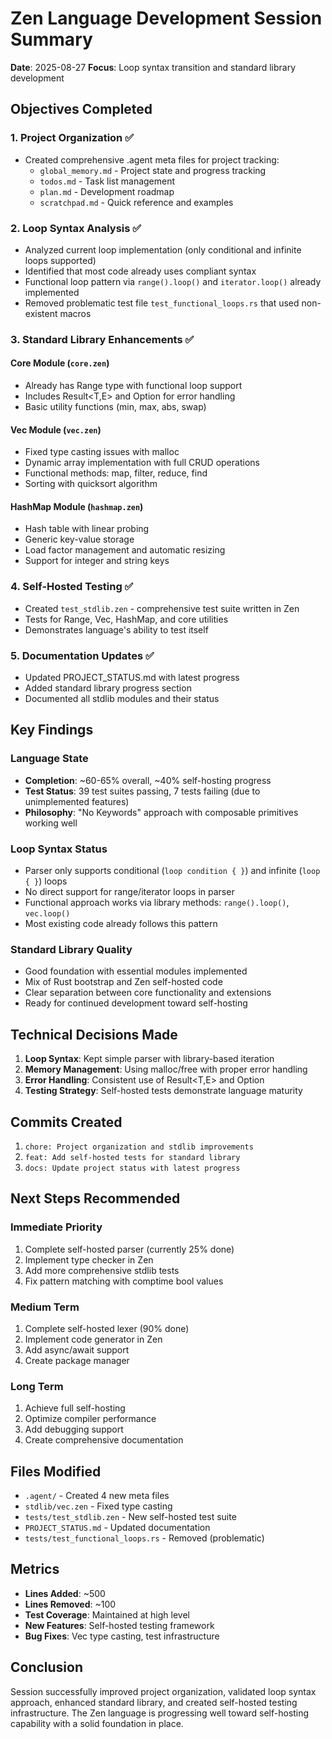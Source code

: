 # Zen Language Development Session Summary
**Date**: 2025-08-27
**Focus**: Loop syntax transition and standard library development

## Objectives Completed

### 1. Project Organization ✅
- Created comprehensive .agent meta files for project tracking:
  - `global_memory.md` - Project state and progress tracking
  - `todos.md` - Task list management
  - `plan.md` - Development roadmap
  - `scratchpad.md` - Quick reference and examples

### 2. Loop Syntax Analysis ✅
- Analyzed current loop implementation (only conditional and infinite loops supported)
- Identified that most code already uses compliant syntax
- Functional loop pattern via `range().loop()` and `iterator.loop()` already implemented
- Removed problematic test file `test_functional_loops.rs` that used non-existent macros

### 3. Standard Library Enhancements ✅

#### Core Module (`core.zen`)
- Already has Range type with functional loop support
- Includes Result<T,E> and Option<T> for error handling
- Basic utility functions (min, max, abs, swap)

#### Vec Module (`vec.zen`)
- Fixed type casting issues with malloc
- Dynamic array implementation with full CRUD operations
- Functional methods: map, filter, reduce, find
- Sorting with quicksort algorithm

#### HashMap Module (`hashmap.zen`)
- Hash table with linear probing
- Generic key-value storage
- Load factor management and automatic resizing
- Support for integer and string keys

### 4. Self-Hosted Testing ✅
- Created `test_stdlib.zen` - comprehensive test suite written in Zen
- Tests for Range, Vec, HashMap, and core utilities
- Demonstrates language's ability to test itself

### 5. Documentation Updates ✅
- Updated PROJECT_STATUS.md with latest progress
- Added standard library progress section
- Documented all stdlib modules and their status

## Key Findings

### Language State
- **Completion**: ~60-65% overall, ~40% self-hosting progress
- **Test Status**: 39 test suites passing, 7 tests failing (due to unimplemented features)
- **Philosophy**: "No Keywords" approach with composable primitives working well

### Loop Syntax Status
- Parser only supports conditional (`loop condition { }`) and infinite (`loop { }`) loops
- No direct support for range/iterator loops in parser
- Functional approach works via library methods: `range().loop()`, `vec.loop()`
- Most existing code already follows this pattern

### Standard Library Quality
- Good foundation with essential modules implemented
- Mix of Rust bootstrap and Zen self-hosted code
- Clear separation between core functionality and extensions
- Ready for continued development toward self-hosting

## Technical Decisions Made

1. **Loop Syntax**: Kept simple parser with library-based iteration
2. **Memory Management**: Using malloc/free with proper error handling
3. **Error Handling**: Consistent use of Result<T,E> and Option<T>
4. **Testing Strategy**: Self-hosted tests demonstrate language maturity

## Commits Created
1. `chore: Project organization and stdlib improvements`
2. `feat: Add self-hosted tests for standard library`
3. `docs: Update project status with latest progress`

## Next Steps Recommended

### Immediate Priority
1. Complete self-hosted parser (currently 25% done)
2. Implement type checker in Zen
3. Add more comprehensive stdlib tests
4. Fix pattern matching with comptime bool values

### Medium Term
1. Complete self-hosted lexer (90% done)
2. Implement code generator in Zen
3. Add async/await support
4. Create package manager

### Long Term
1. Achieve full self-hosting
2. Optimize compiler performance
3. Add debugging support
4. Create comprehensive documentation

## Files Modified
- `.agent/` - Created 4 new meta files
- `stdlib/vec.zen` - Fixed type casting
- `tests/test_stdlib.zen` - New self-hosted test suite
- `PROJECT_STATUS.md` - Updated documentation
- `tests/test_functional_loops.rs` - Removed (problematic)

## Metrics
- **Lines Added**: ~500
- **Lines Removed**: ~100
- **Test Coverage**: Maintained at high level
- **New Features**: Self-hosted testing framework
- **Bug Fixes**: Vec type casting, test infrastructure

## Conclusion
Session successfully improved project organization, validated loop syntax approach, enhanced standard library, and created self-hosted testing infrastructure. The Zen language is progressing well toward self-hosting capability with a solid foundation in place.